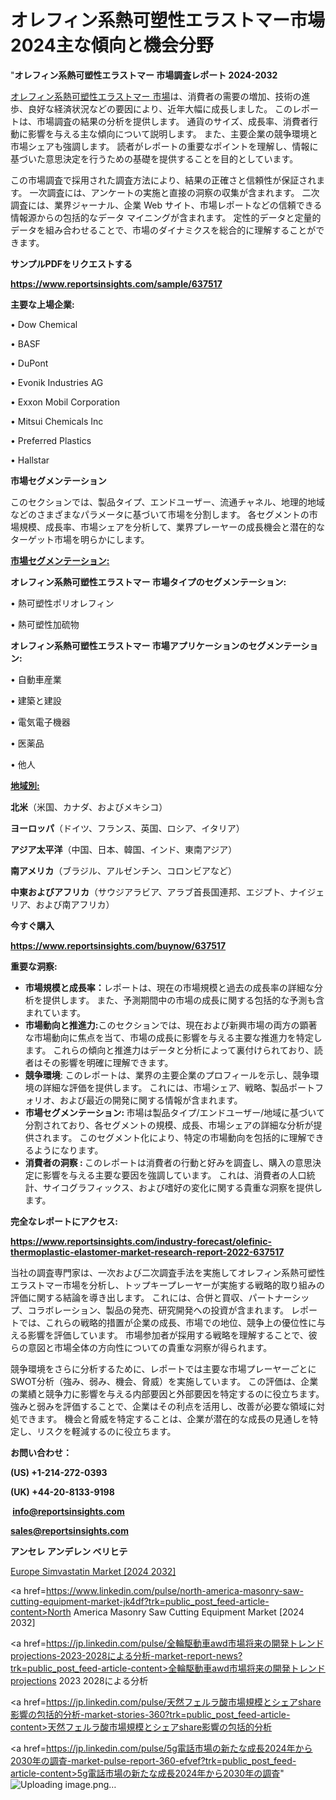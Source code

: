 # オレフィン系熱可塑性エラストマー市場2024主な傾向と機会分野

"<strong>オレフィン系熱可塑性エラストマー 市場調査レポート 2024-2032</strong>

<a href=https://www.reportsinsights.com/sample/637517>オレフィン系熱可塑性エラストマー 市場</a>は、消費者の需要の増加、技術の進歩、良好な経済状況などの要因により、近年大幅に成長しました。 このレポートは、市場調査の結果の分析を提供します。 通貨のサイズ、成長率、消費者行動に影響を与える主な傾向について説明します。 また、主要企業の競争環境と市場シェアも強調します。 読者がレポートの重要なポイントを理解し、情報に基づいた意思決定を行うための基礎を提供することを目的としています。

この市場調査で採用された調査方法により、結果の正確さと信頼性が保証されます。 一次調査には、アンケートの実施と直接の洞察の収集が含まれます。 二次調査には、業界ジャーナル、企業 Web サイト、市場レポートなどの信頼できる情報源からの包括的なデータ マイニングが含まれます。 定性的データと定量的データを組み合わせることで、市場のダイナミクスを総合的に理解することができます。

<strong><b>サンプルPDFをリクエストする</b></strong>

<a href=https://www.reportsinsights.com/sample/637517><strong><u>https://www.reportsinsights.com/sample/637517</u></strong></a>

<strong>主要な上場企業:</strong>

• Dow Chemical

• BASF

• DuPont

• Evonik Industries AG

• Exxon Mobil Corporation

• Mitsui Chemicals Inc

• Preferred Plastics

• Hallstar

<strong>市場セグメンテーション</strong>

このセクションでは、製品タイプ、エンドユーザー、流通チャネル、地理的地域などのさまざまなパラメータに基づいて市場を分割します。 各セグメントの市場規模、成長率、市場シェアを分析して、業界プレーヤーの成長機会と潜在的なターゲット市場を明らかにします。

<strong><u>市場セグメンテーション</u></strong><strong><u>:</u></strong>

<strong>オレフィン系熱可塑性エラストマー 市場タイプのセグメンテーション:</strong>

• 熱可塑性ポリオレフィン

• 熱可塑性加硫物

<strong>オレフィン系熱可塑性エラストマー 市場アプリケーションのセグメンテーション:</strong>

• 自動車産業

• 建築と建設

• 電気電子機器

• 医薬品

• 他人

<strong><u>地域別</u></strong><strong><u>:</u></strong>

<strong>北米</strong>（米国、カナダ、およびメキシコ）

<strong>ヨーロッパ</strong>（ドイツ、フランス、英国、ロシア、イタリア）

<strong>アジア太平洋</strong>（中国、日本、韓国、インド、東南アジア）

<strong>南アメリカ</strong>（ブラジル、アルゼンチン、コロンビアなど）

<strong>中東およびアフリカ</strong>（サウジアラビア、アラブ首長国連邦、エジプト、ナイジェリア、および南アフリカ）

<strong>今すぐ購入</strong>

<a href=https://www.reportsinsights.com/buynow/637517><strong><u>https://www.reportsinsights.com/buynow/637517</u></strong></a>

<strong>重要な洞察:</strong>
<ul>
  <li><strong>市場規模と成長率：</strong>レポートは、現在の市場規模と過去の成長率の詳細な分析を提供します。 また、予測期間中の市場の成長に関する包括的な予測も含まれています。</li>
  <li><strong>市場動向と推進力:</strong>このセクションでは、現在および新興市場の両方の顕著な市場動向に焦点を当て、市場の成長に影響を与える主要な推進力を特定します。 これらの傾向と推進力はデータと分析によって裏付けられており、読者はその影響を明確に理解できます。</li>
  <li><strong>競争環境</strong>: このレポートは、業界の主要企業のプロフィールを示し、競争環境の詳細な評価を提供します。 これには、市場シェア、戦略、製品ポートフォリオ、および最近の開発に関する情報が含まれます。</li>
  <li><strong>市場セグメンテーション: </strong>市場は製品タイプ/エンドユーザー/地域に基づいて分割されており、各セグメントの規模、成長、市場シェアの詳細な分析が提供されます。 このセグメント化により、特定の市場動向を包括的に理解できるようになります。</li>
  <li><strong>消費者の洞察 : </strong>このレポートは消費者の行動と好みを調査し、購入の意思決定に影響を与える主要な要因を強調しています。 これは、消費者の人口統計、サイコグラフィックス、および嗜好の変化に関する貴重な洞察を提供します。</li>
</ul>
<strong>完全なレポートにアクセス:</strong>

<a href=https://www.reportsinsights.com/industry-forecast/olefinic-thermoplastic-elastomer-market-research-report-2022-637517><strong><u><b>https://www.reportsinsights.com/industry-forecast/olefinic-thermoplastic-elastomer-market-research-report-2022-637517</b></u></strong></a>

当社の調査専門家は、一次および二次調査手法を実施してオレフィン系熱可塑性エラストマー市場を分析し、トップキープレーヤーが実施する戦略的取り組みの評価に関する結論を導き出します。 これには、合併と買収、パートナーシップ、コラボレーション、製品の発売、研究開発への投資が含まれます。 レポートでは、これらの戦略的措置が企業の成長、市場での地位、競争上の優位性に与える影響を評価しています。 市場参加者が採用する戦略を理解することで、彼らの意図と市場全体の方向性についての貴重な洞察が得られます。

競争環境をさらに分析するために、レポートでは主要な市場プレーヤーごとにSWOT分析（強み、弱み、機会、脅威）を実施しています。 この評価は、企業の業績と競争力に影響を与える内部要因と外部要因を特定するのに役立ちます。 強みと弱みを評価することで、企業はその利点を活用し、改善が必要な領域に対処できます。 機会と脅威を特定することは、企業が潜在的な成長の見通しを特定し、リスクを軽減するのに役立ちます。

<strong>お問い合わせ：</strong>

<strong>(US) +1-214-272-0393</strong>

<strong>(UK) +44-20-8133-9198</strong>

<strong> </strong><a href=info@reportsinsights.com><strong><u>info@reportsinsights.com</u></strong></a>

<a href=sales@reportsinsights.com><strong><u>sales@reportsinsights.com</u></strong></a>

<strong>アンセレ アンデレン ベリヒテ</strong>

<a href=https://www.linkedin.com/pulse/europe-simvastatin-markets-strategic-view-pathway-qjgic/>Europe Simvastatin Market [2024 2032]</a>

<a href=https://www.linkedin.com/pulse/north-america-masonry-saw-cutting-equipment-market-jk4df?trk=public_post_feed-article-content>North America Masonry Saw Cutting Equipment Market [2024 2032]</a>

<a href=https://jp.linkedin.com/pulse/全輪駆動車awd市場将来の開発トレンドprojections-2023-2028による分析-market-report-news?trk=public_post_feed-article-content>全輪駆動車awd市場将来の開発トレンドprojections 2023 2028による分析</a>

<a href=https://jp.linkedin.com/pulse/天然フェルラ酸市場規模とシェアshare影響の包括的分析-market-stories-360?trk=public_post_feed-article-content>天然フェルラ酸市場規模とシェアshare影響の包括的分析</a>

<a href=https://jp.linkedin.com/pulse/5g電話市場の新たな成長2024年から2030年の調査-market-pulse-report-360-efvef?trk=public_post_feed-article-content>5g電話市場の新たな成長2024年から2030年の調査</a>"
![Uploading image.png…]()
